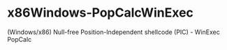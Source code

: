 # x86Windows-PopCalcWinExec
(Windows/x86) Null-free Position-Independent shellcode (PIC) -  WinExec PopCalc
